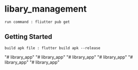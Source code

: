 # libary_management

    run command : fliutter pub get

## Getting Started

    build apk file : flutter build apk --release


"# library_app" 
"# library_app" 
"# library_app" 
"# library_app" 
"# library_app" 
"# library_app" 
